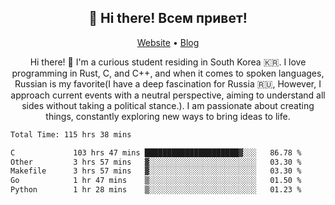 <h2 align="center">👋 Hi there! Всем привет!</h2>
<p align="center">
  <a href="https://urdekcah.ru">Website</a> •
  <a href="https://urdekcah.blog">Blog</a>
</p>

<p align="center">
  Hi there! 👋 I'm a curious student residing in South Korea 🇰🇷. I love programming in Rust, C, and C++, and when it comes to spoken languages, Russian is my favorite(I have a deep fascination for Russia 🇷🇺, However, I approach current events with a neutral perspective, aiming to understand all sides without taking a political stance.). I am passionate about creating things, constantly exploring new ways to bring ideas to life.
</p>

<!--START_SECTION:waka-->

```txt
Total Time: 115 hrs 38 mins

C             103 hrs 47 mins █████████████████████▓░░░   86.78 %
Other         3 hrs 57 mins   ▓░░░░░░░░░░░░░░░░░░░░░░░░   03.30 %
Makefile      3 hrs 57 mins   ▓░░░░░░░░░░░░░░░░░░░░░░░░   03.30 %
Go            1 hr 47 mins    ▒░░░░░░░░░░░░░░░░░░░░░░░░   01.50 %
Python        1 hr 28 mins    ▒░░░░░░░░░░░░░░░░░░░░░░░░   01.23 %
```

<!--END_SECTION:waka-->

<!--
**urdekcah/urdekcah** is a ✨ _special_ ✨ repository because its `README.md` (this file) appears on your GitHub profile.

Here are some ideas to get you started:

- 🔭 I’m currently working on ...
- 🌱 I’m currently learning ...
- 👯 I’m looking to collaborate on ...
- 🤔 I’m looking for help with ...
- 💬 Ask me about ...
- 📫 How to reach me: ...
- 😄 Pronouns: ...
- ⚡ Fun fact: ...
-->
